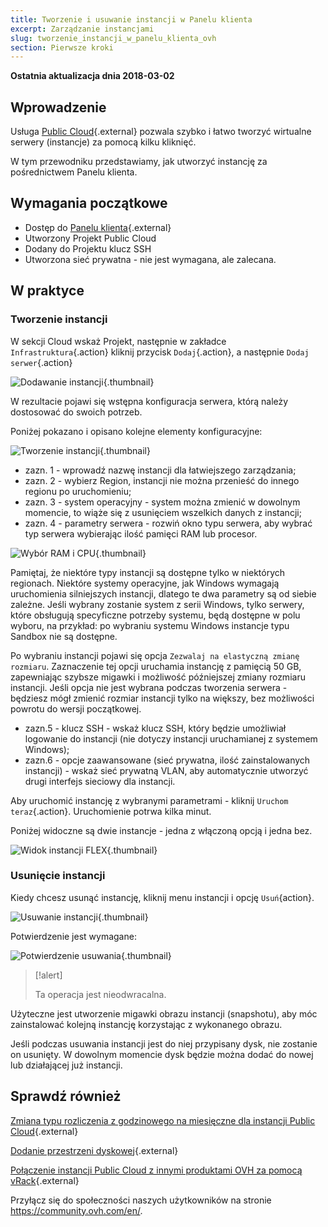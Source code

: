```yaml
---
title: Tworzenie i usuwanie instancji w Panelu klienta
excerpt: Zarządzanie instancjami
slug: tworzenie_instancji_w_panelu_klienta_ovh
section: Pierwsze kroki
---
```


**Ostatnia aktualizacja dnia 2018-03-02**

 
## Wprowadzenie
Usługa [Public Cloud](https://www.ovh.pl/cloud/){.external} pozwala szybko i łatwo tworzyć wirtualne serwery (instancje) za pomocą kilku kliknięć.

W tym przewodniku przedstawiamy, jak utworzyć instancję za pośrednictwem Panelu klienta.


## Wymagania początkowe

- Dostęp do [Panelu klienta](https://www.ovh.com/auth/?action=gotomanager){.external}
- Utworzony Projekt Public Cloud
- Dodany do Projektu klucz SSH
- Utworzona sieć prywatna - nie jest wymagana, ale zalecana.
 

## W praktyce

### Tworzenie instancji

W sekcji Cloud wskaż Projekt, następnie w zakładce `Infrastruktura`{.action} kliknij przycisk `Dodaj`{.action}, a następnie `Dodaj serwer`{.action}

![Dodawanie instancji](images/1_PCI_add_the_server.png){.thumbnail}

W rezultacie pojawi się wstępna konfiguracja serwera, którą należy dostosować do swoich potrzeb.

Poniżej pokazano i opisano kolejne elementy konfiguracyjne:

![Tworzenie instancji](images/2_PCI_inst_building.png){.thumbnail}

- zazn. 1 - wprowadź nazwę instancji dla łatwiejszego zarządzania;
- zazn. 2 - wybierz Region, instancji nie można przenieść do innego regionu po uruchomieniu;
- zazn. 3 - system operacyjny - system można zmienić w dowolnym momencie, to wiąże się z usunięciem wszelkich danych z instancji;
- zazn. 4 - parametry serwera - rozwiń okno typu serwera, aby wybrać typ serwera wybierając ilość pamięci RAM lub procesor. 

![Wybór RAM i CPU](images/3_inst_cpu_ram.png){.thumbnail}
 
Pamiętaj, że niektóre typy instancji są dostępne tylko w niektórych regionach. 
Niektóre systemy operacyjne, jak Windows wymagają uruchomienia silniejszych instancji, dlatego te dwa parametry są od siebie zależne. Jeśli wybrany zostanie system z serii Windows, tylko serwery, które obsługują specyficzne potrzeby systemu, będą dostępne w polu wyboru, na przykład: po wybraniu systemu Windows instancje typu Sandbox nie są dostępne.

Po wybraniu instancji pojawi się opcja `Zezwalaj na elastyczną zmianę rozmiaru`. Zaznaczenie tej opcji uruchamia instancję z pamięcią 50 GB, zapewniając szybsze migawki i możliwość późniejszej zmiany rozmiaru instancji. 
Jeśli opcja nie jest wybrana podczas tworzenia serwera - będziesz mógł zmienić rozmiar instancji tylko na większy, bez możliwości powrotu do wersji początkowej.

- zazn.5 - klucz SSH - wskaż klucz SSH, który będzie umożliwiał logowanie do instancji (nie dotyczy instancji uruchamianej z systemem Windows);
- zazn.6 - opcje zaawansowane (sieć prywatna, ilość zainstalowanych instancji) - wskaż sieć prywatną VLAN, aby automatycznie utworzyć drugi interfejs sieciowy dla instancji.
 
Aby uruchomić instancję z wybranymi parametrami - kliknij `Uruchom teraz`{.action}. Uruchomienie potrwa kilka minut.

Poniżej widoczne są dwie instancje - jedna z włączoną opcją i jedna bez.

![Widok instancji FLEX](images/4_PCI_flex_inst.png){.thumbnail}


### Usunięcie instancji

Kiedy chcesz usunąć instancję, kliknij menu instancji i opcję `Usuń`{action}. 

![Usuwanie instancji](images/5_inst_delete.png){.thumbnail}

Potwierdzenie jest wymagane: 

![Potwierdzenie usuwania](images/6_inst_del_confirm.png){.thumbnail}

> [!alert]
> 
> Ta operacja jest nieodwracalna.
>

Użyteczne jest utworzenie migawki obrazu instancji (snapshotu), aby móc zainstalować kolejną instancję korzystając z wykonanego obrazu.

Jeśli podczas usuwania instancji jest do niej przypisany dysk, nie zostanie on usunięty. W dowolnym momencie dysk będzie można dodać do nowej lub działającej już instancji.


## Sprawdź również

[Zmiana typu rozliczenia z godzinowego na miesięczne dla instancji Public Cloud](https://docs.ovh.com/pl/public-cloud/zmiana-typu-rozliczenia/){.external}

[Dodanie przestrzeni dyskowej](https://docs.ovh.com/pl/public-cloud/dodanie_przestrzeni_dyskowej/){.external}

[Połączenie instancji Public Cloud z innymi produktami OVH za pomocą vRack](https://docs.ovh.com/pl/public-cloud/polaczenie-vrack-public-cloud-inne-uslugi/){.external}


Przyłącz się do społeczności naszych użytkowników na stronie <https://community.ovh.com/en/>.